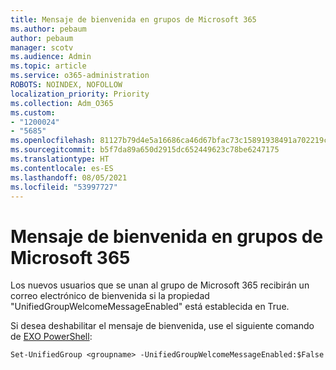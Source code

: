 ```yaml
---
title: Mensaje de bienvenida en grupos de Microsoft 365
ms.author: pebaum
author: pebaum
manager: scotv
ms.audience: Admin
ms.topic: article
ms.service: o365-administration
ROBOTS: NOINDEX, NOFOLLOW
localization_priority: Priority
ms.collection: Adm_O365
ms.custom:
- "1200024"
- "5685"
ms.openlocfilehash: 81127b79d4e5a16686ca46d67bfac73c15891938491a702219cd73757c4e106c
ms.sourcegitcommit: b5f7da89a650d2915dc652449623c78be6247175
ms.translationtype: HT
ms.contentlocale: es-ES
ms.lasthandoff: 08/05/2021
ms.locfileid: "53997727"
---
```

# <a name="welcome-message-in-microsoft-365-groups"></a>Mensaje de bienvenida en grupos de Microsoft 365

Los nuevos usuarios que se unan al grupo de Microsoft 365 recibirán un correo electrónico de bienvenida si la propiedad "UnifiedGroupWelcomeMessageEnabled" está establecida en True.

Si desea deshabilitar el mensaje de bienvenida, use el siguiente comando de [EXO PowerShell](https://docs.microsoft.com/powershell/exchange/exchange-online/exchange-online-powershell-v2/exchange-online-powershell-v2?view=exchange-ps):

`
Set-UnifiedGroup <groupname> -UnifiedGroupWelcomeMessageEnabled:$False
`
